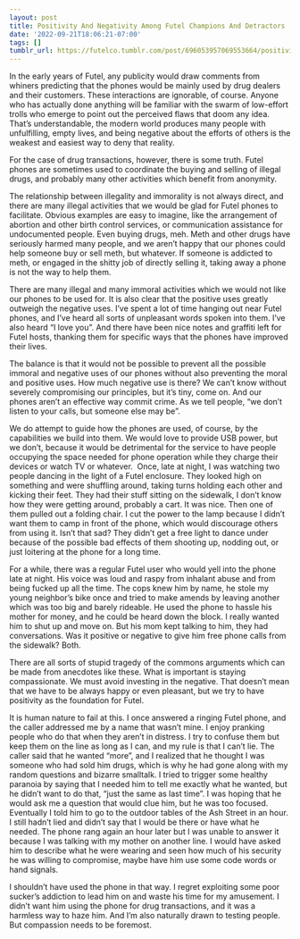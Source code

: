 ```yaml
---
layout: post
title: Positivity And Negativity Among Futel Champions And Detractors
date: '2022-09-21T18:06:21-07:00'
tags: []
tumblr_url: https://futelco.tumblr.com/post/696053957069553664/positivity-and-negativity-among-futel-champions
---
```

In the early years of Futel, any publicity would draw comments from whiners predicting that the phones would be mainly used by drug dealers and their customers. These interactions are ignorable, of course. Anyone who has actually done anything will be familiar with the swarm of low-effort trolls who emerge to point out the perceived flaws that doom any idea. That’s understandable, the modern world produces many people with unfulfilling, empty lives, and being negative about the efforts of others is the weakest and easiest way to deny that reality.

For the case of drug transactions, however, there is some truth. Futel phones are sometimes used to coordinate the buying and selling of illegal drugs, and probably many other activities which benefit from anonymity.

The relationship between illegality and immorality is not always direct, and there are many illegal activities that we would be glad for Futel phones to facilitate. Obvious examples are easy to imagine, like the arrangement of abortion and other birth control services, or communication assistance for undocumented people. Even buying drugs, meh. Meth and other drugs have seriously harmed many people, and we aren’t happy that our phones could help someone buy or sell meth, but whatever. If someone is addicted to meth, or engaged in the shitty job of directly selling it, taking away a phone is not the way to help them.

There are many illegal and many immoral activities which we would not like our phones to be used for. It is also clear that the positive uses greatly outweigh the negative uses. I’ve spent a lot of time hanging out near Futel phones, and I’ve heard all sorts of unpleasant words spoken into them. I’ve also heard “I love you”. And there have been nice notes and graffiti left for Futel hosts, thanking them for specific ways that the phones have improved their lives.

The balance is that it would not be possible to prevent all the possible immoral and negative uses of our phones without also preventing the moral and positive uses. How much negative use is there? We can’t know without severely compromising our principles, but it’s tiny, come on. And our phones aren’t an effective way commit crime. As we tell people, “we don’t listen to your calls, but someone else may be”.

We do attempt to guide how the phones are used, of course, by the capabilities we build into them. We would love to provide USB power, but we don’t, because it would be detrimental for the service to have people occupying the space needed for phone operation while they charge their devices or watch TV or whatever. &nbsp;Once, late at night, I was watching two people dancing in the light of a Futel enclosure. They looked high on something and were shuffling around, taking turns holding each other and kicking their feet. They had their stuff sitting on the sidewalk, I don’t know how they were getting around, probably a cart. It was nice. Then one of them pulled out a folding chair. I cut the power to the lamp because I didn’t want them to camp in front of the phone, which would discourage others from using it. Isn’t that sad? They didn’t get a free light to dance under because of the possible bad effects of them shooting up, nodding out, or just loitering at the phone for a long time.

For a while, there was a regular Futel user who would yell into the phone late at night. His voice was loud and raspy from inhalant abuse and from being fucked up all the time. The cops knew him by name, he stole my young neighbor’s bike once and tried to make amends by leaving another which was too big and barely rideable. He used the phone to hassle his mother for money, and he could be heard down the block. I really wanted him to shut up and move on. But his mom kept talking to him, they had conversations. Was it positive or negative to give him free phone calls from the sidewalk? Both.

There are all sorts of stupid tragedy of the commons arguments which can be made from anecdotes like these. What is important is staying compassionate. We must avoid investing in the negative. That doesn’t mean that we have to be always happy or even pleasant, but we try to have positivity as the foundation for Futel.

It is human nature to fail at this. I once answered a ringing Futel phone, and the caller addressed me by a name that wasn’t mine. I enjoy pranking people who do that when they aren’t in distress. I try to confuse them but keep them on the line as long as I can, and my rule is that I can’t lie. The caller said that he wanted “more”, and I realized that he thought I was someone who had sold him drugs, which is why he had gone along with my random questions and bizarre smalltalk. I tried to trigger some healthy paranoia by saying that I needed him to tell me exactly what he wanted, but he didn’t want to do that, “just the same as last time”. I was hoping that he would ask me a question that would clue him, but he was too focused. Eventually I told him to go to the outdoor tables of the Ash Street in an hour. I still hadn’t lied and didn’t say that I would be there or have what he needed. The phone rang again an hour later but I was unable to answer it because I was talking with my mother on another line. I would have asked him to describe what he were wearing and seen how much of his security he was willing to compromise, maybe have him use some code words or hand signals.

I shouldn’t have used the phone in that way. I regret exploiting some poor sucker’s addiction to lead him on and waste his time for my amusement. I didn’t want him using the phone for drug transactions, and it was a harmless way to haze him. And I’m also naturally drawn to testing people. But compassion needs to be foremost.

